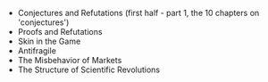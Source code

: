 -  Conjectures and Refutations (first half - part 1, the 10 chapters on 'conjectures')
-  Proofs and Refutations
-  Skin in the Game
-  Antifragile
-  The Misbehavior of Markets
-  The Structure of Scientific Revolutions
